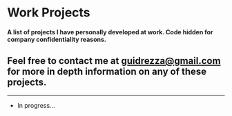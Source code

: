 # Work Projects

#### A list of projects I have personally developed at work. Code hidden for company confidentiality reasons.

## Feel free to contact me at [guidrezza@gmail.com](mailto:guidrezza@gmail.com) for more in depth information on any of these projects.

---

- In progress...
